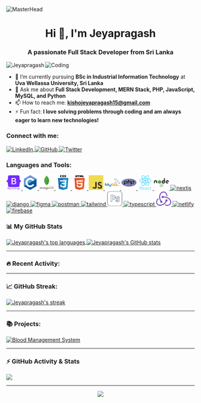 ![MasterHead](https://healthyresumes.com/wp-content/uploads/2022/10/LinkedIn-Background-Photo-49-1.webp)

<h1 align="center">Hi 👋, I'm Jeyapragash</h1>
<h3 align="center">A passionate Full Stack Developer from Sri Lanka</h3>

<img align="right" alt="Coding" width="400" src="https://i.pinimg.com/originals/e8/f4/53/e8f453469a3ec97ecd354df465d73913.gif">

<p align="left"> <img src="https://komarev.com/ghpvc/?username=Jeyapragash1&label=Profile%20views&color=0e75b6&style=flat" alt="Jeyapragash" /> </p>

- 🌱 I’m currently pursuing **BSc in Industrial Information Technology** at **Uva Wellassa University, Sri Lanka**
- 💬 Ask me about **Full Stack Development, MERN Stack, PHP, JavaScript, MySQL, and Python**
- 📫 How to reach me: **kishojeyapragash15@gmail.com**
- ⚡ Fun fact: **I love solving problems through coding and am always eager to learn new technologies!**

<h3 align="left">Connect with me:</h3>
<p align="left">
  <a href="https://lk.linkedin.com/in/jeya-pragash-163355266" target="_blank">
    <img align="center" src="https://img.icons8.com/fluent/48/000000/linkedin.png" alt="LinkedIn"/>
  </a>
  <a href="https://github.com/Jeyapragash1" target="_blank">
    <img align="center" src="https://img.icons8.com/fluent/48/000000/github.png" alt="GitHub"/>
  </a>
  <a href="https://x.com/JeyaPragash015" target="_blank">
    <img align="center" src="https://img.icons8.com/fluent/48/000000/twitter.png" alt="Twitter"/>
  </a>
</p>

<h3 align="left">Languages and Tools:</h3>
<p align="left"> 
  <a href="https://getbootstrap.com" target="_blank" rel="noreferrer"> 
    <img src="https://raw.githubusercontent.com/devicons/devicon/master/icons/bootstrap/bootstrap-plain-wordmark.svg" alt="bootstrap" width="40" height="40"/> 
  </a>
  <a href="https://www.cprogramming.com/" target="_blank" rel="noreferrer"> 
    <img src="https://raw.githubusercontent.com/devicons/devicon/master/icons/c/c-original.svg" alt="c" width="40" height="40"/> 
  </a>
  <a href="https://www.mongodb.com/" target="_blank" rel="noreferrer"> 
    <img src="https://raw.githubusercontent.com/devicons/devicon/master/icons/mongodb/mongodb-original-wordmark.svg" alt="mongodb" width="40" height="40"/> 
  </a>
  <a href="https://www.w3schools.com/css/" target="_blank" rel="noreferrer"> 
    <img src="https://raw.githubusercontent.com/devicons/devicon/master/icons/css3/css3-original-wordmark.svg" alt="css3" width="40" height="40"/> 
  </a>
  <a href="https://www.w3.org/html/" target="_blank" rel="noreferrer"> 
    <img src="https://raw.githubusercontent.com/devicons/devicon/master/icons/html5/html5-original-wordmark.svg" alt="html5" width="40" height="40"/> 
  </a>
  <a href="https://developer.mozilla.org/en-US/docs/Web/JavaScript" target="_blank" rel="noreferrer"> 
    <img src="https://raw.githubusercontent.com/devicons/devicon/master/icons/javascript/javascript-original.svg" alt="javascript" width="40" height="40"/> 
  </a>
  <a href="https://www.mysql.com/" target="_blank" rel="noreferrer"> 
    <img src="https://raw.githubusercontent.com/devicons/devicon/master/icons/mysql/mysql-original-wordmark.svg" alt="mysql" width="40" height="40"/> 
  </a>
  <a href="https://www.php.net" target="_blank" rel="noreferrer"> 
    <img src="https://raw.githubusercontent.com/devicons/devicon/master/icons/php/php-original.svg" alt="php" width="40" height="40"/> 
  </a>
  <a href="https://reactjs.org/" target="_blank" rel="noreferrer"> 
    <img src="https://raw.githubusercontent.com/devicons/devicon/master/icons/react/react-original-wordmark.svg" alt="react" width="40" height="40"/> 
  </a>
  <a href="https://nodejs.org/" target="_blank" rel="noreferrer">
    <img src="https://raw.githubusercontent.com/devicons/devicon/master/icons/nodejs/nodejs-original-wordmark.svg" alt="Node.js" width="40" height="40"/> 
  </a>
  <a href="https://nextjs.org/" target="_blank" rel="noreferrer">
    <img src="https://upload.wikimedia.org/wikipedia/commons/8/8e/Nextjs-logo.svg" alt="nextjs" width="40" height="40"/> 
  </a>
  <a href="https://www.djangoproject.com/" target="_blank" rel="noreferrer"> 
    <img src="https://cdn.worldvectorlogo.com/logos/django.svg" alt="django" width="40" height="40"/> 
  </a>
  <a href="https://www.figma.com/" target="_blank" rel="noreferrer"> 
    <img src="https://www.vectorlogo.zone/logos/figma/figma-icon.svg" alt="figma" width="40" height="40"/> 
  </a>
  <a href="https://postman.com" target="_blank" rel="noreferrer"> 
    <img src="https://www.vectorlogo.zone/logos/getpostman/getpostman-icon.svg" alt="postman" width="40" height="40"/> 
  </a>
  <a href="https://tailwindcss.com/" target="_blank" rel="noreferrer"> 
    <img src="https://www.vectorlogo.zone/logos/tailwindcss/tailwindcss-icon.svg" alt="tailwind" width="40" height="40"/> 
  </a>
  <a href="https://www.photoshop.com/en" target="_blank" rel="noreferrer"> 
    <img src="https://raw.githubusercontent.com/devicons/devicon/master/icons/photoshop/photoshop-line.svg" alt="photoshop" width="40" height="40"/> 
  </a>
  <a href="https://www.typescriptlang.org/" target="_blank" rel="noreferrer">
    <img src="https://cdn.worldvectorlogo.com/logos/typescript.svg" alt="typescript" width="40" height="40"/> 
  </a>
  <a href="https://redux.js.org/" target="_blank" rel="noreferrer">
    <img src="https://raw.githubusercontent.com/devicons/devicon/master/icons/redux/redux-original.svg" alt="redux" width="40" height="40"/> 
  </a>
  <a href="https://www.netlify.com/" target="_blank" rel="noreferrer">
    <img src="https://www.vectorlogo.zone/logos/netlify/netlify-icon.svg" alt="netlify" width="40" height="40"/>
  </a>
  <a href="https://firebase.google.com/" target="_blank" rel="noreferrer">
    <img src="https://www.vectorlogo.zone/logos/firebase/firebase-icon.svg" alt="firebase" width="40" height="40"/>
  </a>
</p>

<h3 align="left">📊 My GitHub Stats</h3>
<a href="https://github.com/Jeyapragash1">
  <img align="center" src="https://github-readme-stats.vercel.app/api/top-langs/?username=Jeyapragash1&layout=compact&theme=radical" alt="Jeyapragash's top languages" />
</a>
<a href="https://github.com/Jeyapragash1">
  <img align="center" src="https://github-readme-stats.vercel.app/api?username=Jeyapragash1&show_icons=true&locale=en&theme=radical" alt="Jeyapragash's GitHub stats" />
</a>

---

<h3 align="left">🔥 Recent Activity:</h3>
<!--START_SECTION:activity-->
<!-- Recent activity will show up here -->
<!--END_SECTION:activity-->

---

<h3 align="left">📈 GitHub Streak:</h3>
<p align="left">
  <a href="https://github.com/Jeyapragash1">
    <img align="center" src="https://github-readme-streak-stats.herokuapp.com/?user=Jeyapragash1&theme=radical" alt="Jeyapragash's streak" />
  </a>
</p>

---

<h3 align="left">📚 Projects:</h3>
<p align="left">
  <a href="https://github.com/Jeyapragash1/Blood-Management-System">
    <img align="center" src="https://github-readme-project-card.vercel.app/api?project=Jeyapragash1/Blood-Management-System" alt="Blood Management System"/>
  </a>
</p>

---

<h3 align="left">⚡ GitHub Activity & Stats</h3>
<p align="left">
  <a href="https://github.com/Jeyapragash1">
    <img align="center" src="https://github-readme-stats.vercel.app/api?username=Jeyapragash1&show_icons=true&hide_title=true&count_private=true&theme=radical" />
  </a>
</p>

---

<p align="center">
  <a href="https://www.buymeacoffee.com/Jeyapragash" target="_blank">
    <img src="https://img.shields.io/badge/Buy%20Me%20A%20Coffee-FF813F?style=for-the-badge&logo=buy-me-a-coffee&logoColor=white" />
  </a>
</p>
